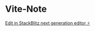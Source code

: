 # Vite-Note

[Edit in StackBlitz next generation editor ⚡️](https://stackblitz.com/~/github.com/wan-po/Vite-Note)